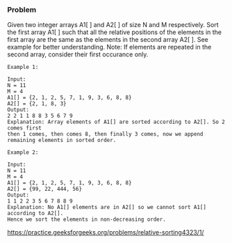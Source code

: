 ### Problem

Given two integer arrays A1[ ] and A2[ ] of size N and M respectively. Sort the first array A1[ ] such that all the relative positions of the elements in the first array are the same as the elements in the second array A2[ ].
See example for better understanding.
Note: If elements are repeated in the second array, consider their first occurance only.

```
Example 1:

Input:
N = 11
M = 4
A1[] = {2, 1, 2, 5, 7, 1, 9, 3, 6, 8, 8}
A2[] = {2, 1, 8, 3}
Output:
2 2 1 1 8 8 3 5 6 7 9
Explanation: Array elements of A1[] are sorted according to A2[]. So 2 comes first
then 1 comes, then comes 8, then finally 3 comes, now we append remaining elements in sorted order.
```

```
Example 2:

Input:
N = 11
M = 4
A1[] = {2, 1, 2, 5, 7, 1, 9, 3, 6, 8, 8}
A2[] = {99, 22, 444, 56}
Output:
1 1 2 2 3 5 6 7 8 8 9
Explanation: No A1[] elements are in A2[] so we cannot sort A1[] according to A2[].
Hence we sort the elements in non-decreasing order.
```

https://practice.geeksforgeeks.org/problems/relative-sorting4323/1/